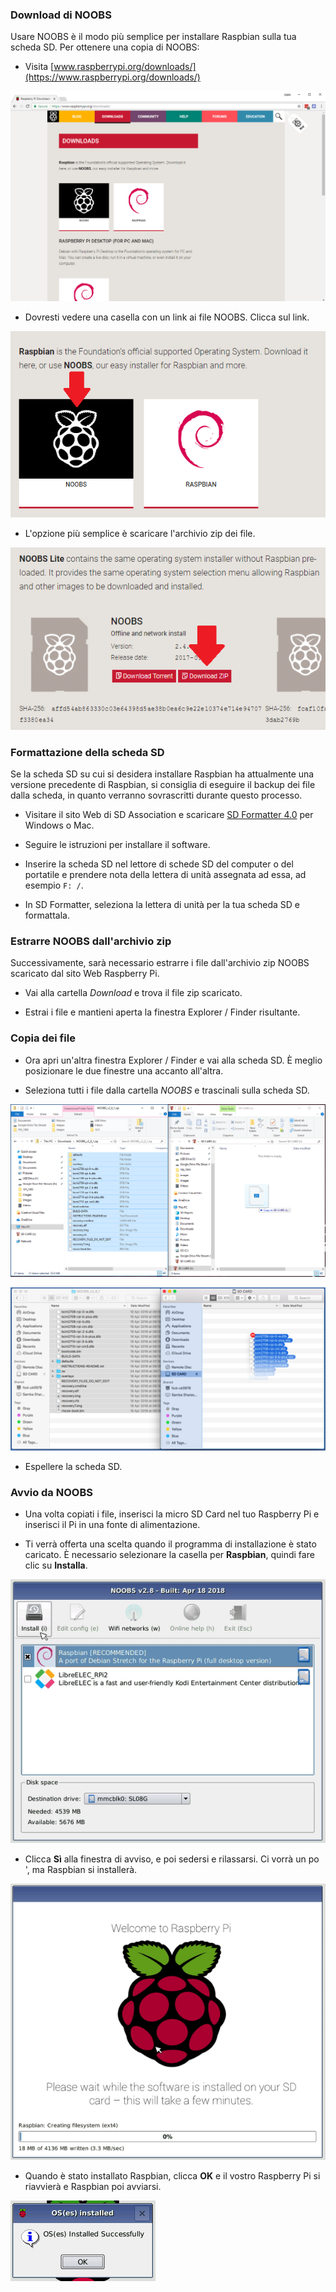 ### Download di NOOBS

Usare NOOBS è il modo più semplice per installare Raspbian sulla tua scheda SD. Per ottenere una copia di NOOBS:

+ Visita [www.raspberrypi.org/downloads/](https://www.raspberrypi.org/downloads/)

![Pagina di download](images/downloads-page.png)

+ Dovresti vedere una casella con un link ai file NOOBS. Clicca sul link.

![Clicca su NOOBS](images/click-noobs.png)

+ L'opzione più semplice è scaricare l'archivio zip dei file.

![Scarica zip](images/download-zip.png)

### Formattazione della scheda SD

Se la scheda SD su cui si desidera installare Raspbian ha attualmente una versione precedente di Raspbian, si consiglia di eseguire il backup dei file dalla scheda, in quanto verranno sovrascritti durante questo processo.

+ Visitare il sito Web di SD Association e scaricare [SD Formatter 4.0](https://www.sdcard.org/downloads/formatter_4/index.html) per Windows o Mac.

+ Seguire le istruzioni per installare il software.

+ Inserire la scheda SD nel lettore di schede SD del computer o del portatile e prendere nota della lettera di unità assegnata ad essa, ad esempio `F: /`.

+ In SD Formatter, seleziona la lettera di unità per la tua scheda SD e formattala.

### Estrarre NOOBS dall'archivio zip

Successivamente, sarà necessario estrarre i file dall'archivio zip NOOBS scaricato dal sito Web Raspberry Pi.

+ Vai alla cartella *Download* e trova il file zip scaricato.

+ Estrai i file e mantieni aperta la finestra Explorer / Finder risultante.

### Copia dei file

+ Ora apri un'altra finestra Explorer / Finder e vai alla scheda SD. È meglio posizionare le due finestre una accanto all'altra.

+ Seleziona tutti i file dalla cartella *NOOBS* e trascinali sulla scheda SD.

![Windows copia](images/copy3.png)

![copia macos](images/macos_copy.png)

+ Espellere la scheda SD.

### Avvio da NOOBS

+ Una volta copiati i file, inserisci la micro SD Card nel tuo Raspberry Pi e inserisci il Pi in una fonte di alimentazione.

+ Ti verrà offerta una scelta quando il programma di installazione è stato caricato. È necessario selezionare la casella per **Raspbian**, quindi fare clic su **Installa**.

![installare](images/install.png)

+ Clicca **Sì** alla finestra di avviso, e poi sedersi e rilassarsi. Ci vorrà un po ', ma Raspbian si installerà.

![installazione](images/installing.png)

+ Quando è stato installato Raspbian, clicca **OK** e il vostro Raspberry Pi si riavvierà e Raspbian poi avviarsi.

![installato](images/installed.png)